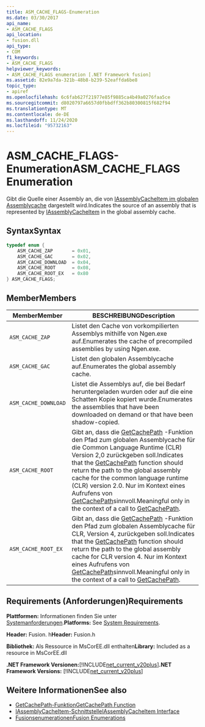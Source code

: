 ```yaml
---
title: ASM_CACHE_FLAGS-Enumeration
ms.date: 03/30/2017
api_name:
- ASM_CACHE_FLAGS
api_location:
- fusion.dll
api_type:
- COM
f1_keywords:
- ASM_CACHE_FLAGS
helpviewer_keywords:
- ASM_CACHE_FLAGS enumeration [.NET Framework fusion]
ms.assetid: 82e9a7da-321b-48b8-b239-52eaffda6be8
topic_type:
- apiref
ms.openlocfilehash: 6c6fab627f21977e85f9885ca4b49a0276faa5ce
ms.sourcegitcommit: d8020797a6657d0fbbdff362b80300815f682f94
ms.translationtype: MT
ms.contentlocale: de-DE
ms.lasthandoff: 11/24/2020
ms.locfileid: "95732163"
---
```

# <a name="asm_cache_flags-enumeration"></a><span data-ttu-id="11770-102">ASM_CACHE_FLAGS-Enumeration</span><span class="sxs-lookup"><span data-stu-id="11770-102">ASM_CACHE_FLAGS Enumeration</span></span>

<span data-ttu-id="11770-103">Gibt die Quelle einer Assembly an, die von [IAssemblyCacheItem im globalen Assemblycache](iassemblycacheitem-interface.md) dargestellt wird.</span><span class="sxs-lookup"><span data-stu-id="11770-103">Indicates the source of an assembly that is represented by [IAssemblyCacheItem](iassemblycacheitem-interface.md) in the global assembly cache.</span></span>  
  
## <a name="syntax"></a><span data-ttu-id="11770-104">Syntax</span><span class="sxs-lookup"><span data-stu-id="11770-104">Syntax</span></span>  
  
```cpp  
typedef enum {  
    ASM_CACHE_ZAP       = 0x01,  
    ASM_CACHE_GAC       = 0x02,  
    ASM_CACHE_DOWNLOAD  = 0x04,  
    ASM_CACHE_ROOT      = 0x08,  
    ASM_CACHE_ROOT_EX   = 0x80  
} ASM_CACHE_FLAGS;  
```  
  
## <a name="members"></a><span data-ttu-id="11770-105">Member</span><span class="sxs-lookup"><span data-stu-id="11770-105">Members</span></span>  
  
|<span data-ttu-id="11770-106">Member</span><span class="sxs-lookup"><span data-stu-id="11770-106">Member</span></span>|<span data-ttu-id="11770-107">BESCHREIBUNG</span><span class="sxs-lookup"><span data-stu-id="11770-107">Description</span></span>|  
|------------|-----------------|  
|`ASM_CACHE_ZAP`|<span data-ttu-id="11770-108">Listet den Cache von vorkompilierten Assemblys mithilfe von Ngen.exe auf.</span><span class="sxs-lookup"><span data-stu-id="11770-108">Enumerates the cache of precompiled assemblies by using Ngen.exe.</span></span>|  
|`ASM_CACHE_GAC`|<span data-ttu-id="11770-109">Listet den globalen Assemblycache auf.</span><span class="sxs-lookup"><span data-stu-id="11770-109">Enumerates the global assembly cache.</span></span>|  
|`ASM_CACHE_DOWNLOAD`|<span data-ttu-id="11770-110">Listet die Assemblys auf, die bei Bedarf heruntergeladen wurden oder auf die eine Schatten Kopie kopiert wurde.</span><span class="sxs-lookup"><span data-stu-id="11770-110">Enumerates the assemblies that have been downloaded on demand or that have been shadow-copied.</span></span>|  
|`ASM_CACHE_ROOT`|<span data-ttu-id="11770-111">Gibt an, dass die [GetCachePath](getcachepath-function.md) -Funktion den Pfad zum globalen Assemblycache für die Common Language Runtime (CLR) Version 2,0 zurückgeben soll.</span><span class="sxs-lookup"><span data-stu-id="11770-111">Indicates that the [GetCachePath](getcachepath-function.md) function should return the path to the global assembly cache for the common language runtime (CLR) version 2.0.</span></span> <span data-ttu-id="11770-112">Nur im Kontext eines Aufrufens von [GetCachePath](getcachepath-function.md)sinnvoll.</span><span class="sxs-lookup"><span data-stu-id="11770-112">Meaningful only in the context of a call to [GetCachePath](getcachepath-function.md).</span></span>|  
|`ASM_CACHE_ROOT_EX`|<span data-ttu-id="11770-113">Gibt an, dass die [GetCachePath](getcachepath-function.md) -Funktion den Pfad zum globalen Assemblycache für CLR, Version 4, zurückgeben soll.</span><span class="sxs-lookup"><span data-stu-id="11770-113">Indicates that the [GetCachePath](getcachepath-function.md) function should return the path to the global assembly cache for CLR version 4.</span></span> <span data-ttu-id="11770-114">Nur im Kontext eines Aufrufens von [GetCachePath](getcachepath-function.md)sinnvoll.</span><span class="sxs-lookup"><span data-stu-id="11770-114">Meaningful only in the context of a call to [GetCachePath](getcachepath-function.md).</span></span>|  
  
## <a name="requirements"></a><span data-ttu-id="11770-115">Requirements (Anforderungen)</span><span class="sxs-lookup"><span data-stu-id="11770-115">Requirements</span></span>  

 <span data-ttu-id="11770-116">**Plattformen:** Informationen finden Sie unter [Systemanforderungen](../../get-started/system-requirements.md).</span><span class="sxs-lookup"><span data-stu-id="11770-116">**Platforms:** See [System Requirements](../../get-started/system-requirements.md).</span></span>  
  
 <span data-ttu-id="11770-117">**Header:** Fusion. h</span><span class="sxs-lookup"><span data-stu-id="11770-117">**Header:** Fusion.h</span></span>  
  
 <span data-ttu-id="11770-118">**Bibliothek:** Als Ressource in MsCorEE.dll enthalten</span><span class="sxs-lookup"><span data-stu-id="11770-118">**Library:** Included as a resource in MsCorEE.dll</span></span>  
  
 <span data-ttu-id="11770-119">**.NET Framework Versionen:**[!INCLUDE[net_current_v20plus](../../../../includes/net-current-v20plus-md.md)]</span><span class="sxs-lookup"><span data-stu-id="11770-119">**.NET Framework Versions:** [!INCLUDE[net_current_v20plus](../../../../includes/net-current-v20plus-md.md)]</span></span>  
  
## <a name="see-also"></a><span data-ttu-id="11770-120">Weitere Informationen</span><span class="sxs-lookup"><span data-stu-id="11770-120">See also</span></span>

- [<span data-ttu-id="11770-121">GetCachePath-Funktion</span><span class="sxs-lookup"><span data-stu-id="11770-121">GetCachePath Function</span></span>](getcachepath-function.md)
- [<span data-ttu-id="11770-122">IAssemblyCacheItem-Schnittstelle</span><span class="sxs-lookup"><span data-stu-id="11770-122">IAssemblyCacheItem Interface</span></span>](iassemblycacheitem-interface.md)
- [<span data-ttu-id="11770-123">Fusionsenumerationen</span><span class="sxs-lookup"><span data-stu-id="11770-123">Fusion Enumerations</span></span>](fusion-enumerations.md)
